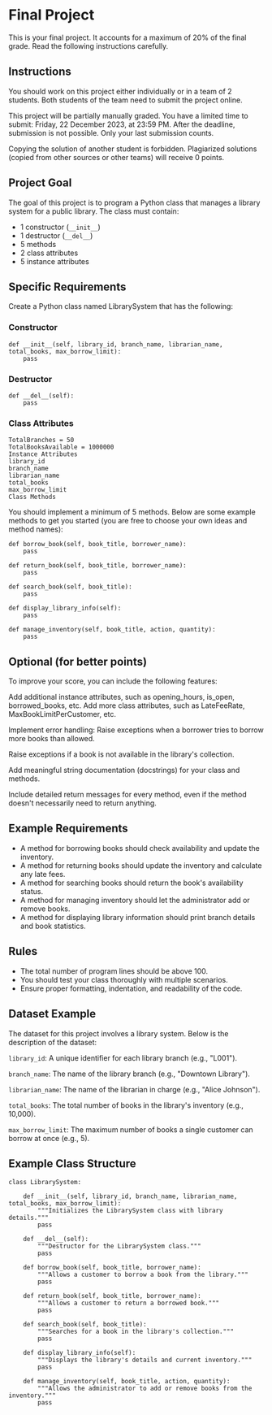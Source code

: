 # Final Project
This is your final project. It accounts for a maximum of 20% of the final grade. Read the following instructions carefully.

## Instructions

You should work on this project either individually or in a team of 2 students.
Both students of the team need to submit the project online.

This project will be partially manually graded.
You have a limited time to submit: Friday, 22 December 2023, at 23:59 PM. After the deadline, submission is not possible. Only your last submission counts.

Copying the solution of another student is forbidden. Plagiarized solutions (copied from other sources or other teams) will receive 0 points.

## Project Goal
The goal of this project is to program a Python class that manages a library system for a public library. The class must contain:

- 1 constructor (`__init__`)
- 1 destructor (`__del__`)
- 5 methods
- 2 class attributes
- 5 instance attributes

## Specific Requirements
Create a Python class named LibrarySystem that has the following:

### Constructor

```
def __init__(self, library_id, branch_name, librarian_name, total_books, max_borrow_limit):
    pass
```

### Destructor
```
def __del__(self):
    pass
```

### Class Attributes
```
TotalBranches = 50
TotalBooksAvailable = 1000000
Instance Attributes
library_id
branch_name
librarian_name
total_books
max_borrow_limit
Class Methods
```

You should implement a minimum of 5 methods. Below are some example methods to get you started (you are free to choose your own ideas and method names):

```
def borrow_book(self, book_title, borrower_name):
    pass
```

```
def return_book(self, book_title, borrower_name):
    pass
```

```
def search_book(self, book_title):
    pass
```

```
def display_library_info(self):
    pass
```

```
def manage_inventory(self, book_title, action, quantity):
    pass
```

## Optional (for better points)
To improve your score, you can include the following features:

Add additional instance attributes, such as opening_hours, is_open, borrowed_books, etc.
Add more class attributes, such as LateFeeRate, MaxBookLimitPerCustomer, etc.

Implement error handling:
Raise exceptions when a borrower tries to borrow more books than allowed.

Raise exceptions if a book is not available in the library's collection.

Add meaningful string documentation (docstrings) for your class and methods.

Include detailed return messages for every method, even if the method doesn't necessarily need to return anything.

## Example Requirements
- A method for borrowing books should check availability and update the inventory.
- A method for returning books should update the inventory and calculate any late fees.
- A method for searching books should return the book's availability status.
- A method for managing inventory should let the administrator add or remove books.
- A method for displaying library information should print branch details and book statistics.

## Rules
- The total number of program lines should be above 100.
- You should test your class thoroughly with multiple scenarios.
- Ensure proper formatting, indentation, and readability of the code.

## Dataset Example
The dataset for this project involves a library system. Below is the description of the dataset:

`library_id`: A unique identifier for each library branch (e.g., "L001").

`branch_name`: The name of the library branch (e.g., "Downtown Library").

`librarian_name`: The name of the librarian in charge (e.g., "Alice Johnson").

`total_books`: The total number of books in the library's inventory (e.g., 10,000).

`max_borrow_limit`: The maximum number of books a single customer can borrow at once (e.g., 5).

## Example Class Structure

```
class LibrarySystem:
    
    def __init__(self, library_id, branch_name, librarian_name, total_books, max_borrow_limit):
        """Initializes the LibrarySystem class with library details."""
        pass
    
    def __del__(self):
        """Destructor for the LibrarySystem class."""
        pass
    
    def borrow_book(self, book_title, borrower_name):
        """Allows a customer to borrow a book from the library."""
        pass
    
    def return_book(self, book_title, borrower_name):
        """Allows a customer to return a borrowed book."""
        pass
    
    def search_book(self, book_title):
        """Searches for a book in the library's collection."""
        pass
    
    def display_library_info(self):
        """Displays the library's details and current inventory."""
        pass
    
    def manage_inventory(self, book_title, action, quantity):
        """Allows the administrator to add or remove books from the inventory."""
        pass
```
